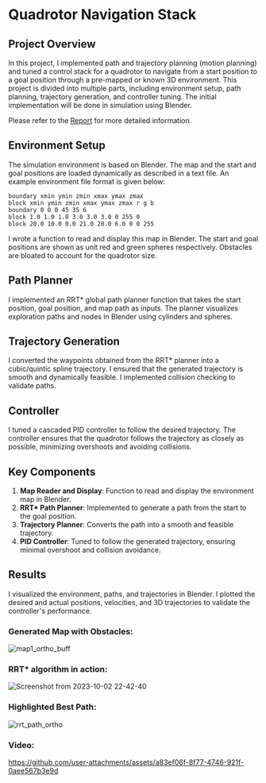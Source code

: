 # Quadrotor Navigation Stack

## Project Overview
In this project, I implemented path and trajectory planning (motion planning) and tuned a control stack for a quadrotor to navigate from a start position to a goal position through a pre-mapped or known 3D environment. This project is divided into multiple parts, including environment setup, path planning, trajectory generation, and controller tuning. The initial implementation will be done in simulation using Blender. 

Please refer to the [Report](Report.pdf) for more detailed information.

## Environment Setup
The simulation environment is based on Blender. The map and the start and goal positions are loaded dynamically as described in a text file. An example environment file format is given below:

```
boundary xmin ymin zmin xmax ymax zmax
block xmin ymin zmin xmax ymax zmax r g b
boundary 0 0 0 45 35 6
block 1.0 1.0 1.0 3.0 3.0 3.0 0 255 0
block 20.0 10.0 0.0 21.0 20.0 6.0 0 0 255
```
I wrote a function to read and display this map in Blender. The start and goal positions are shown as unit red and green spheres respectively. Obstacles are bloated to account for the quadrotor size.

## Path Planner
I implemented an RRT* global path planner function that takes the start position, goal position, and map path as inputs. The planner visualizes exploration paths and nodes in Blender using cylinders and spheres.

## Trajectory Generation
I converted the waypoints obtained from the RRT* planner into a cubic/quintic spline trajectory. I ensured that the generated trajectory is smooth and dynamically feasible. I implemented collision checking to validate paths.

## Controller
I tuned a cascaded PID controller to follow the desired trajectory. The controller ensures that the quadrotor follows the trajectory as closely as possible, minimizing overshoots and avoiding collisions.

## Key Components
1. **Map Reader and Display**: Function to read and display the environment map in Blender.
2. **RRT\* Path Planner**: Implemented to generate a path from the start to the goal position.
3. **Trajectory Planner**: Converts the path into a smooth and feasible trajectory.
4. **PID Controller**: Tuned to follow the generated trajectory, ensuring minimal overshoot and collision avoidance.

## Results
I visualized the environment, paths, and trajectories in Blender. I plotted the desired and actual positions, velocities, and 3D trajectories to validate the controller's performance.

### Generated Map with Obstacles:
![map1_ortho_buff](https://github.com/user-attachments/assets/8b3c44c5-eb61-472b-886b-b5f928edc3ff)

### RRT* algorithm in action:
![Screenshot from 2023-10-02 22-42-40](https://github.com/user-attachments/assets/c884fab3-7e06-40f1-87a8-81700b033f31)

### Highlighted Best Path:
![rrt_path_ortho](https://github.com/user-attachments/assets/188fbc98-3bf9-4fbb-9bd1-e298d90e7daa)

### Video:


https://github.com/user-attachments/assets/a83ef06f-8f77-4746-921f-0aee567b3e9d




